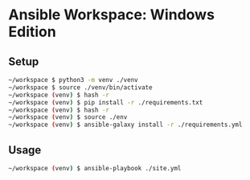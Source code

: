 # Ansible Workspace: Windows Edition

## Setup

```bash
~/workspace $ python3 -m venv ./venv
~/workspace $ source ./venv/bin/activate
~/workspace (venv) $ hash -r
~/workspace (venv) $ pip install -r ./requirements.txt
~/workspace (venv) $ hash -r
~/workspace (venv) $ source ./env
~/workspace (venv) $ ansible-galaxy install -r ./requirements.yml
```

## Usage

```bash
~/workspace (venv) $ ansible-playbook ./site.yml
```
